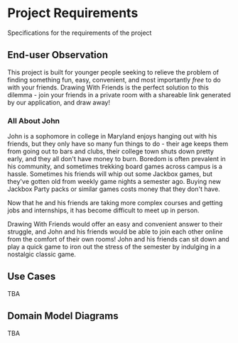 # Project Requirements
Specifications for the requirements of the project

## End-user Observation
This project is built for younger people seeking to relieve the problem of finding something fun, easy, convenient, and most importantly *free* to do with your friends. Drawing With Friends is the perfect solution to this dilemma - join your friends in a private room with a shareable link generated by our application, and draw away!

### All About John
John is a sophomore in college in Maryland enjoys hanging out with his friends, but they only have so many fun things to do - their age keeps them from going out to bars and clubs, their college town shuts down pretty early, and they all don't have money to burn. Boredom is often prevalent in his community, and sometimes trekking board games across campus is a hassle. Sometimes his friends will whip out some Jackbox games, but they've gotten old from weekly game nights a semester ago. Buying new Jackbox Party packs or similar games costs money that they don't have. 

Now that he and his friends are taking more complex courses and getting jobs and internships, it has become difficult to meet up in person. 

Drawing With Friends would offer an easy and convenient answer to their struggle, and John and his friends would be able to join each other online from the comfort of their own rooms! John and his friends can sit down and play a quick game to iron out the stress of the semester by indulging in a nostalgic classic game.

## Use Cases
TBA

## Domain Model Diagrams
TBA